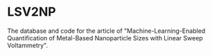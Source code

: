 # LSV2NP

The database and code for the article of "Machine-Learning-Enabled Quantification of Metal-Based Nanoparticle Sizes with Linear Sweep Voltammetry".
